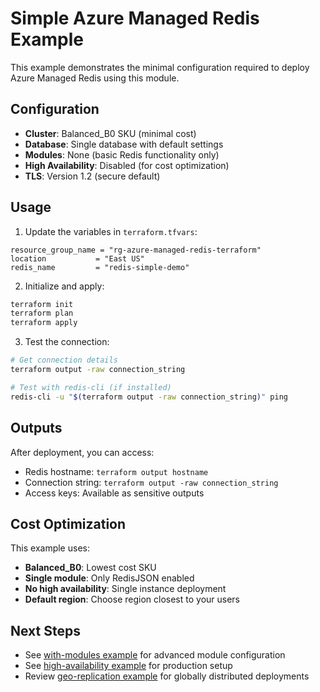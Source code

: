 # Simple Azure Managed Redis Example

This example demonstrates the minimal configuration required to deploy Azure Managed Redis using this module.

## Configuration

- **Cluster**: Balanced_B0 SKU (minimal cost)
- **Database**: Single database with default settings
- **Modules**: None (basic Redis functionality only)
- **High Availability**: Disabled (for cost optimization)
- **TLS**: Version 1.2 (secure default)

## Usage

1. Update the variables in `terraform.tfvars`:

```hcl
resource_group_name = "rg-azure-managed-redis-terraform"
location           = "East US"
redis_name         = "redis-simple-demo"
```

2. Initialize and apply:

```bash
terraform init
terraform plan
terraform apply
```

3. Test the connection:

```bash
# Get connection details
terraform output -raw connection_string

# Test with redis-cli (if installed)
redis-cli -u "$(terraform output -raw connection_string)" ping
```

## Outputs

After deployment, you can access:

- Redis hostname: `terraform output hostname`
- Connection string: `terraform output -raw connection_string`
- Access keys: Available as sensitive outputs

## Cost Optimization

This example uses:
- **Balanced_B0**: Lowest cost SKU
- **Single module**: Only RedisJSON enabled
- **No high availability**: Single instance deployment
- **Default region**: Choose region closest to your users

## Next Steps

- See [with-modules example](../with-modules/) for advanced module configuration
- See [high-availability example](../high-availability/) for production setup
- Review [geo-replication example](../geo-replication/) for globally distributed deployments
